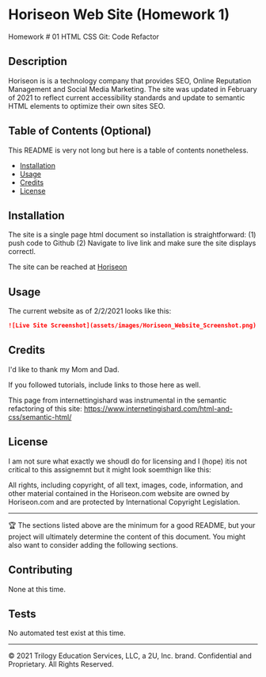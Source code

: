 # Horiseon Web Site (Homework 1)
Homework # 01 HTML CSS Git: Code Refactor

## Description 

Horiseon is is a technology company that provides SEO, Online Reputation Management and Social Media Marketing. The site was updated in February of 2021 to reflect current accessibility standards and update to semantic HTML elements to optimize their own sites SEO. 

## Table of Contents (Optional)

This README is very not long but here is a table of contents nonetheless.

* [Installation](#installation)
* [Usage](#usage)
* [Credits](#credits)
* [License](#license)


## Installation

The site is a single page html document so installation is straightforward: (1) push code to Github (2) Navigate to live link and make sure the site displays correctl.

The site can be reached at [Horiseon](https://mark-artim.github.io/HW1/) 

## Usage 

The current website as of 2/2/2021 looks like this:

```md
![Live Site Screenshot](assets/images/Horiseon_Website_Screenshot.png)
```


## Credits

I'd like to thank my Mom and Dad.

If you followed tutorials, include links to those here as well.

This page from internettingishard was instrumental in the semantic refactoring of this site:
https://www.internetingishard.com/html-and-css/semantic-html/ 


## License

I am not sure what exactly we shoudl do for licensing and I (hope) itis not critical to this assignemnt but it might look soemthign like this:

All rights, including copyright, of all text, images, code, information, and other material contained in the Horiseon.com website are owned by Horiseon.com and are protected by International Copyright Legislation. 

---

🏆 The sections listed above are the minimum for a good README, but your project will ultimately determine the content of this document. You might also want to consider adding the following sections.


## Contributing

None at this time.

## Tests

No automated test exist at this time.

---

© 2021 Trilogy Education Services, LLC, a 2U, Inc. brand. Confidential and Proprietary. All Rights Reserved.

